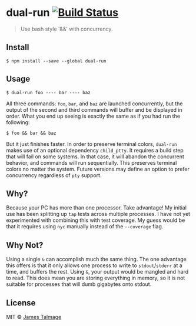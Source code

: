 # dual-run [![Build Status](https://travis-ci.org/jamestalmage/dual-run.svg?branch=master)](https://travis-ci.org/jamestalmage/dual-run)

> Use bash style '&&' with concurrency.


## Install

```
$ npm install --save --global dual-run
```

## Usage

```
$ dual-run foo ---- bar ---- baz
```

All three commands: `foo`, `bar`, and `baz` are launched concurrently, but the output of the second and third commands will buffer and be displayed in order. What you end up seeing is exactly the same as if you had run the following:
 
 ```
 $ foo && bar && baz
 ```
 
 But it just finishes faster. In order to preserve terminal colors, `dual-run` makes use of an optional dependency `child_ptty`. It requires a build step that will fail on some systems. In that case, it will abandon the concurrent behavior, and commands will run sequentially. This preserves terminal colors no matter the system. Future versions may define an option to prefer concurrency regardless of `pty` support. 

## Why?

Because your PC has more than one processor. Take advantage! My initial use has been splitting up `tap` tests across multiple processes. I have not yet experimented with combining this with test coverage. My guess would be that it requires using `nyc` manually instead of the `--coverage` flag.

## Why Not?

Using a single `&` can accomplish much the same thing. The one advantage this offers is that it only allows one process to write to `stdout`/`stderr` at a time, and buffers the rest. Using `&`, your output would be mangled and hard to read. This does mean you are storing everything in memory, so it is not suitable for processes that will dumb gigabytes onto stdout. 

## License

MIT © [James Talmage](http://github.com/jamestalmage)
